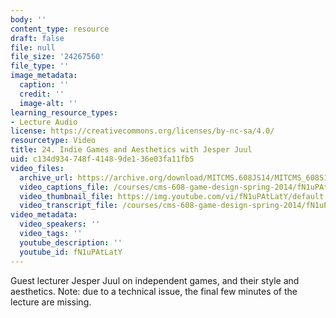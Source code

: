 ```yaml
---
body: ''
content_type: resource
draft: false
file: null
file_size: '24267560'
file_type: ''
image_metadata:
  caption: ''
  credit: ''
  image-alt: ''
learning_resource_types:
- Lecture Audio
license: https://creativecommons.org/licenses/by-nc-sa/4.0/
resourcetype: Video
title: 24. Indie Games and Aesthetics with Jesper Juul
uid: c134d934-748f-4148-9de1-36e03fa11fb5
video_files:
  archive_url: https://archive.org/download/MITCMS.608JS14/MITCMS_608S14_ses24.mp3
  video_captions_file: /courses/cms-608-game-design-spring-2014/fN1uPAtLatY_captions.webvtt
  video_thumbnail_file: https://img.youtube.com/vi/fN1uPAtLatY/default.jpg
  video_transcript_file: /courses/cms-608-game-design-spring-2014/fN1uPAtLatY_transcript.pdf
video_metadata:
  video_speakers: ''
  video_tags: ''
  youtube_description: ''
  youtube_id: fN1uPAtLatY
---
```

Guest lecturer Jesper Juul on independent games, and their style and aesthetics. Note: due to a technical issue, the final few minutes of the lecture are missing.